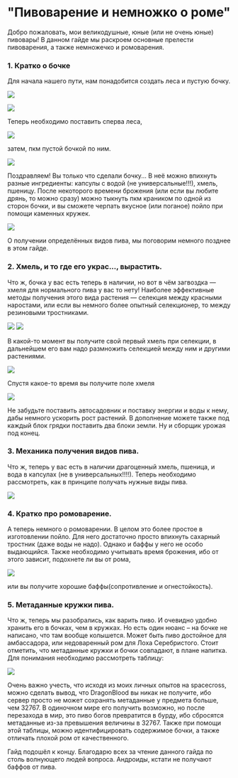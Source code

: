 # "Пивоварение и немножко о роме"

Добро пожаловать, мои великодушные, юные (или не очень юные) пивовары! В данном гайде мы раскроем основные прелести пивоварения, а также немножечко и ромоварения.

### 1. Кратко о бочке

Для начала нашего пути, нам понадобится создать леса и пустую бочку.

![](./images/scaffold_craft.jpg)

![](./images/empty_booze_barrel_craft.jpg)

Теперь необходимо поставить сперва леса,

![](./images/scaffold_block.jpg)

затем, пкм пустой бочкой по ним.

![](./images/barrel_block.jpg)

Поздравляем! Вы только что сделали бочку... В неё можно впихнуть разные ингредиенты: капсулы с водой (не универсальные!!!), хмель, пшеницу. После некоторого времени брожения (или если вы любите дрянь, то можно сразу) можно тыкнуть пкм краником по одной из сторон бочки, и вы сможете черпать вкусное (или поганое) пойло при помощи каменных кружек. 

![](./images/barrel_block_with_treetap.jpg)

О получении определённых видов пива, мы поговорим немного позднее в этом гайде.

### 2. Хмель, и то где его украс..., вырастить.

Что ж, бочка у вас есть теперь в наличии, но вот в чём загвоздка — хмеля для нормального пива у вас то нету! Наиболее эффективные методы получения этого вида растения — селекция между красными наростами, или если вы немного более опытный селекционер, то между резиновыми тростниками.

![](./images/nether_wart.jpg)
![](./images/stickreed.jpg)

В какой-то момент вы получите свой первый хмель при селекции, в дальнейшем его вам надо размножить селекцией между ним и другими растениями.

![](./images/stickreed_and_hops.jpg)

Спустя какое-то время вы получите поле хмеля

![](./images/hops_field.jpg)

Не забудьте поставить автосадовник и поставку энергии и воды к нему, дабы немного ускорить рост растений. В дополнение можете также под каждый блок грядки поставить два блоки земли. Ну и сборщик урожая под конец.

### 3. Механика получения видов пива.

Что ж, теперь у вас есть в наличии драгоценный хмель, пшеница, и вода в капсулах (не в универсальных!!!!). Теперь необходимо рассмотреть, как в принципе получать нужные виды пива.

![](./images/kinds_of_beer.jpg)

### 4. Кратко про ромоварение.

А теперь немного о ромоварении. В целом это более простое в изготовлении пойло. Для него достаточно просто впихнуть сахарный тростник (даже воды не надо). Однако и баффы у него не особо выдающийся. Также необходимо учитывать время брожения, ибо от этого зависит, подохнете ли вы от рома,

![](./images/doctor_livsi.jpg)

или вы получите хорошие баффы(сопротивление и огнестойкость).

### 5. Метаданные кружки пива.

Что ж, теперь мы разобрались, как варить пиво. И очевидно удобно хранить его в бочках, чем в кружках. Но есть один нюанс – на бочке не написано, что там вообще колышется. Может быть пиво достойное для амбассадора, или недоваренный ром для Лоха Серебристого. Стоит отметить, что метаданные кружки и бочки совпадают, в плане напитка. Для понимания необходимо рассмотреть таблицу:

![](./images/table_metadata_beer.jpg)

Очень важно учесть, что исходя из моих личных опытов на spacecross, можно сделать вывод, что DragonBlood вы никак не получите, ибо сервер просто не может сохранять метаданные у предмета больше, чем 32767. В одиночном мире его получить возможно, но после перезахода в мир, это пиво богов превратится в бурду, ибо сбросятся метаданные из-за превышения величины в 32767. Также при помощи этой таблицы, можно идентифицировать содержимое бочки, а также отличать плохой ром от качественного.

Гайд подошёл к концу. Благодарю всех за чтение данного гайда по столь волнующего людей вопроса. Андроиды, кстати не получают баффов от пива.

